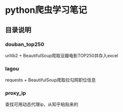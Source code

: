 # python爬虫学习笔记

## 目录说明

### douban_top250
urllib2 + BeautifulSoup爬取豆瓣电影TOP250并存入excel

### lagou
requests + BeautifulSoup爬取拉勾网职位信息

### proxy_ip
查找可用动态代理ip，从知乎粘贴来的
